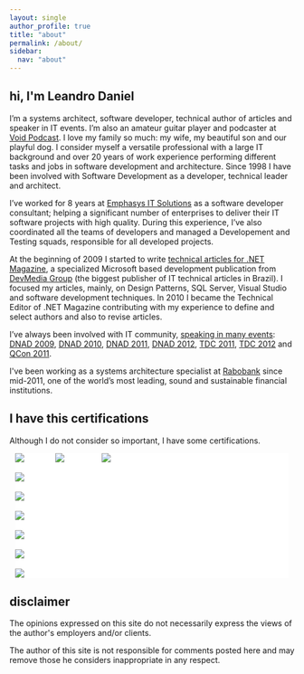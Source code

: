 ```yaml
---
layout: single
author_profile: true
title: "about"
permalink: /about/
sidebar:
  nav: "about"
---
```


## hi, I'm Leandro Daniel

I’m a systems architect, software developer, technical author of articles and speaker in IT events. I’m also an amateur guitar player and podcaster at [Void Podcast](http://voidpodcast.com/). I love my family so much: my wife, my beautiful son and our playful dog. I consider myself a versatile professional with a large IT background and over 20 years of work experience performing different tasks and jobs in software development and architecture. Since 1998 I have been involved with Software Development as a developer, technical leader and architect.

I’ve worked for 8 years at [Emphasys IT Solutions](http://www.emphasys.com.br) as a software developer consultant; helping a significant number of enterprises to deliver their IT software projects with high quality. During this experience, I’ve also coordinated all the teams of developers and managed a Developement and Testing squads, responsible for all developed projects.

At the beginning of 2009 I started to write [technical articles for .NET Magazine](http://leandrodaniel.com/artigo/), a specialized Microsoft based development publication from [DevMedia Group](https://www.devmedia.com.br/perfil/leandro-daniel-1) (the biggest publisher of IT technical articles in Brazil). I focused my articles, mainly, on Design Patterns, SQL Server, Visual Studio and software development techniques. In 2010 I became the Technical Editor of .NET Magazine contributing with my experience to define and select authors and also to revise articles.

I’ve always been involved with IT community, [speaking in many events](http://reverb.leandrodaniel.com/category/Palestras): [DNAD 2009](http://leandrodaniel.com/category/net-architects/), [DNAD 2010](http://leandrodaniel.com/category/net-architects/), [DNAD 2011](http://leandrodaniel.com/category/net-architects/), [DNAD 2012](http://leandrodaniel.com/category/net-architects/), [TDC 2011](http://leandrodaniel.com/category/eventos/), [TDC 2012](http://leandrodaniel.com/category/eventos/) and [QCon 2011](http://leandrodaniel.com/?s=qconsp). 

I've been working as a systems architecture specialist at [Rabobank](http://www.rabobank.com) since mid-2011, one of the world’s most leading, sound and sustainable financial institutions.

## I have this certifications

Although I do not consider so important, I have some certifications.

<div style="border:0px; background-color:#FFFFFF; color:#FFFFFF; margin: 10px 10px 10px 10px;">
  <img src="http://leandrodaniel.com/wp-content/uploads/2012/10/MCP.gif " alt="MCP" title="MCP" />&nbsp;&nbsp;&nbsp;&nbsp;&nbsp;&nbsp;<img src="http://leandrodaniel.com/wp-content/uploads/2012/10/MCAD.gif" alt="MCAD" title="MCAD" />&nbsp;&nbsp;&nbsp;&nbsp;&nbsp;&nbsp;<img src="http://leandrodaniel.com/wp-content/uploads/2012/10/MCSD.gif" alt="MCSD" title="MCSD" /> 
  <br/><br/>
  <img src="http://leandrodaniel.com/wp-content/uploads/2012/10/MCITPrgb_1257.png" alt="MCITP" title="MCITP" />
  <br/><br/>
  <img src="http://leandrodaniel.com/wp-content/uploads/2012/10/mct.png" alt="MCT" title="MCT" />
  <br/><br/>
  <img src="http://leandrodaniel.com/wp-content/uploads/2012/10/MCTSrgb_1271_1.png" alt="MCTS" title="MCTS" />
  <br/><br/>
  <img src="http://leandrodaniel.com/wp-content/uploads/2012/10/csm.png" alt="CSM" title="CSM" />
  <br/><br/>
  <img src="http://leandrodaniel.com/wp-content/uploads/2014/06/PRINCE2-Practitioner-Training.jpg" alt="PRINCE2" title="PRINCE2" />
  <br/><br/>
  <img src="http://leandrodaniel.com/wp-content/uploads/2014/06/PRINCE2-Foundation-Training.jpg" alt="PRINCE2" title="PRINCE2" />      
</div>

## disclaimer
The opinions expressed on this site do not necessarily express the views of the author's employers and/or clients.

The author of this site is not responsible for comments posted here and may remove those he considers inappropriate in any respect.
